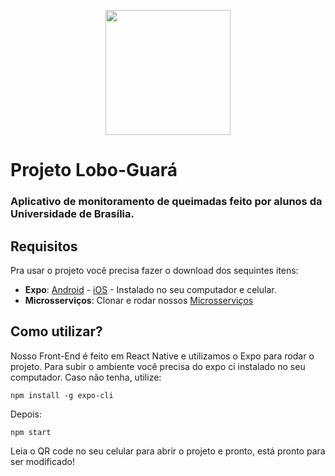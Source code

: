 <p align="center">
  <img width="200" height="200" src="https://user-images.githubusercontent.com/18190061/65366176-f592ff00-dbf6-11e9-9b7a-8cc5c6d85ddc.png">
</p>

# Projeto Lobo-Guará
### Aplicativo de monitoramento de queimadas feito por alunos da Universidade de Brasília.

## Requisitos
Pra usar o projeto você precisa fazer o download dos sequintes itens:
* **Expo**:  [Android](https://play.google.com/store/apps/details?id=host.exp.exponent&hl=pt_BR) - [iOS](https://itunes.apple.com/us/app/expo-client/id982107779?mt=8) - Instalado no seu computador e celular.
* **Microsserviços**: Clonar e rodar nossos [Microsserviços](https://github.com/PI2-PLG)

## Como utilizar?
Nosso Front-End é feito em React Native e utilizamos o Expo para rodar o projeto. Para subir o ambiente você precisa do expo ci instalado no seu computador. Caso não tenha, utilize:

`npm install -g expo-cli`

Depois:

`npm start`

Leia o QR code no seu celular para abrir o projeto e pronto, está pronto para ser modificado!
